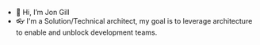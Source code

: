 - 👋 Hi, I’m Jon Gill
- 👓 I'm a Solution/Technical architect, my goal is to leverage architecture to enable and unblock development teams.


<!---
jg-shell/jg-shell is a ✨ special ✨ repository because its `README.md` (this file) appears on your GitHub profile.
You can click the Preview link to take a look at your changes.
--->
